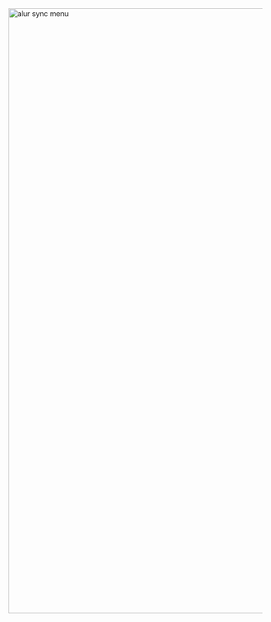 <img width="2000" height="1200" alt="alur sync menu" src="https://github.com/user-attachments/assets/0bcab11c-f530-4b7b-b6e1-9271ca42c5f2" />
